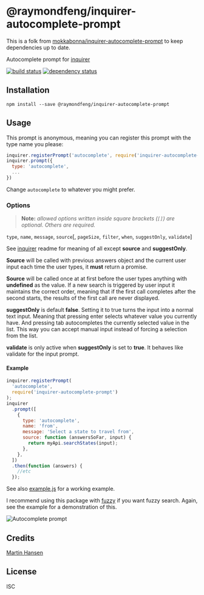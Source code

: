 # @raymondfeng/inquirer-autocomplete-prompt

This is a folk from [mokkabonna/inquirer-autocomplete-prompt](https://github.com/mokkabonna/inquirer-autocomplete-prompt) to keep dependencies up to date.

Autocomplete prompt for [inquirer](https://github.com/SBoudrias/Inquirer.js)

[![build status](https://secure.travis-ci.org/raymondfeng/inquirer-autocomplete-prompt.svg)](http://travis-ci.org/raymondfeng/inquirer-autocomplete-prompt)
[![dependency status](https://david-dm.org/raymondfeng/inquirer-autocomplete-prompt.svg)](https://david-dm.org/raymondfeng/inquirer-autocomplete-prompt)

## Installation

```
npm install --save @raymondfeng/inquirer-autocomplete-prompt
```

## Usage

This prompt is anonymous, meaning you can register this prompt with the type name you please:

```javascript
inquirer.registerPrompt('autocomplete', require('inquirer-autocomplete-prompt'));
inquirer.prompt({
  type: 'autocomplete',
  ...
})
```

Change `autocomplete` to whatever you might prefer.

### Options

> **Note:** _allowed options written inside square brackets (`[]`) are optional. Others are required._

`type`, `name`, `message`, `source`[, `pageSize`, `filter`, `when`, `suggestOnly`, `validate`]

See [inquirer](https://github.com/SBoudrias/Inquirer.js) readme for meaning of all except **source** and **suggestOnly**.

**Source** will be called with previous answers object and the current user input each time the user types, it **must** return a promise.

**Source** will be called once at at first before the user types anything with **undefined** as the value. If a new search is triggered by user input it maintains the correct order, meaning that if the first call completes after the second starts, the results of the first call are never displayed.

**suggestOnly** is default **false**. Setting it to true turns the input into a normal text input. Meaning that pressing enter selects whatever value you currently have. And pressing tab autocompletes the currently selected value in the list. This way you can accept manual input instead of forcing a selection from the list.

**validate** is only active when **suggestOnly** is set to **true**. It behaves like validate for the input prompt.

#### Example

```javascript
inquirer.registerPrompt(
  'autocomplete',
  require('inquirer-autocomplete-prompt')
);
inquirer
  .prompt([
    {
      type: 'autocomplete',
      name: 'from',
      message: 'Select a state to travel from',
      source: function (answersSoFar, input) {
        return myApi.searchStates(input);
      },
    },
  ])
  .then(function (answers) {
    //etc
  });
```

See also [example.js](https://github.com/raymondfeng/inquirer-autocomplete-prompt/blob/master/example.js) for a working example.

I recommend using this package with [fuzzy](https://www.npmjs.com/package/fuzzy) if you want fuzzy search. Again, see the example for a demonstration of this.

![Autocomplete prompt](./inquirer.gif)

## Credits

[Martin Hansen](https://github.com/mokkabonna/)

## License

ISC
